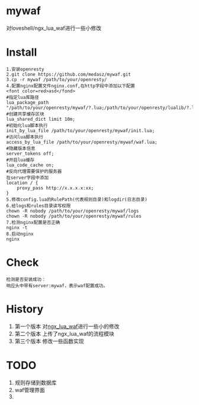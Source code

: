 # mywaf
对loveshell/ngx_lua_waf进行一些小修改
# Install
```shell
1.安装openresty
2.git clone https://github.com/medasz/mywaf.git
3.cp -r mywaf /path/to/your/openresty/
4.配置nginx配置文件nginx.conf,在http字段中添加以下配置
<font color=red>asd</fond>
#指定lua库路径
lua_package_path "/path/to/your/openresty/mywaf/?.lua;/path/to/your/openresty/lualib/?.lua;;";
#创建共享缓存区块
lua_shared_dict limit 10m;
#初始化lua脚本执行
init_by_lua_file /path/to/your/openresty/mywaf/init.lua;
#访问lua脚本执行
access_by_lua_file /path/to/your/openresty/mywaf/waf.lua;
#隐藏版本信息
server_tokens off;
#开启lua缓存
lua_code_cache on;
#反向代理需要保护的服务器
在server字段中添加
location / {
	proxy_pass http://x.x.x.x:xx;
}
5.修改config.lua的RulePath(代表规则目录)和logdir(日志目录)
6.给logs和rules目录读写权限
chown -R nobody /path/to/your/openresty/mywaf/logs
chown -R nobody /path/to/your/openresty/mywaf/rules
7.检测nginx配置是否正确
nginx -t
8.启动nginx
nginx
```
# Check
```shell
检测是否安装成功：
响应头中带有server:mywaf，表示waf配置成功。
```
# History
1. 第一个版本
对[ngx_lua_waf](https://github.com/loveshell/ngx_lua_waf)进行一些小的修改
2. 第二个版本
上传了ngx_lua_waf的流程模块
3. 第三个版本
修改一些函数实现

# TODO
1. 规则存储到数据库
2. waf管理界面
3. 